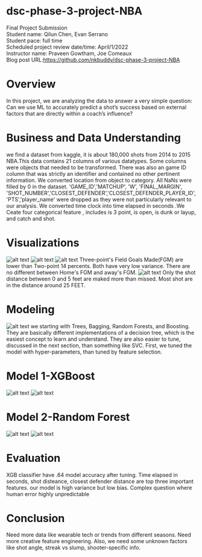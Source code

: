 # dsc-phase-3-project-NBA
Final Project Submission<br>
Student name: Qilun Chen, Evan Serrano<br>
Student pace: full time<br>
Scheduled project review date/time: April/1/2022<br>
Instructor name: Praveen Gowtham, Joe Comeaux<br>
Blog post URL:https://github.com/nkbuddy/dsc-phase-3-project-NBA<br>

# Overview
In this project, we are analyzing the data to answer a very simple question: Can we use ML to accurately predict a shot’s success based on external factors that are directly within a coach’s influence?

# Business and Data Understanding
we find a dataset from kaggle, it is about 180,000 shots from 2014 to 2015 NBA.This data contains 21 columns of various datatypes. Some columns were objects that needed to be transformed. There was also an game ID column that was strictly an identifier and contained no other pertinent information. We converted location from object to category. All NaNs were filled by 0 in the dataset.  'GAME_ID','MATCHUP', 'W', 'FINAL_MARGIN', 'SHOT_NUMBER','CLOSEST_DEFENDER','CLOSEST_DEFENDER_PLAYER_ID','PTS','player_name' were dropped as they were not particularly relevant to our analysis. We converted time clock into time elapsed in seconds .We Ceate four categorical feature , includes is 3 point, is open, is dunk or layup, and catch and shot.

# Visualizations
![alt text](https://github.com/nkbuddy/NBA-shooting/blob/solved/github%20images/correlation%20matrix.png?raw=true)
![alt text](https://github.com/nkbuddy/NBA-shooting/blob/solved/github%20images/line.png?raw=true)
![alt text](https://github.com/nkbuddy/NBA-shooting/blob/solved/github%20images/location%20and%20pts.png?raw=true)
Three-point's Field Goals Made(FGM) are lower than Two-point 14 percents. Both have very low variance. There are no different between Home's FGM and away's FGM. 
![alt text](https://github.com/nkbuddy/NBA-shooting/blob/solved/github%20images/shot%20dist.png?raw=true)
Only the shot distance between 0 and 5 feet are maked more than missed. Most shot are in the distance around 25 FEET.
# Modeling

![alt text](https://github.com/nkbuddy/NBA-shooting/blob/solved/github%20images/model%20score.png?raw=true)
we starting with Trees, Bagging, Random Forests, and Boosting. They are basically different implementations of a decision tree, which is the easiest concept to learn and understand. They are also easier to tune, discussed in the next section, than something like SVC. First, we tuned the model with hyper-parameters, than tuned by feature selection.

# Model 1-XGBoost
![alt text](https://github.com/nkbuddy/NBA-shooting/blob/solved/github%20images/XGB_confusion_matrix.png?raw=true)
![alt text](https://github.com/nkbuddy/NBA-shooting/blob/solved/github%20images/XGB_feature_importance.png?raw=true)

# Model 2-Random Forest
![alt text](https://github.com/nkbuddy/NBA-shooting/blob/solved/github%20images/rf_confusion_matrix.png?raw=true)
![alt text](https://github.com/nkbuddy/NBA-shooting/blob/solved/github%20images/rf_feature_import.png?raw=true)

# Evaluation
XGB classifier have .64 model accuracy after tuning. Time elapsed in seconds, shot disteance, closest defender distance are top three important features. our model is high variance but low bias. Complex question where human error highly unpredictable 

# Conclusion
Need more data like wearable tech or trends from different seasons.
Need more creative feature engineering.
Also, we need some unknown factors like shot angle, streak vs slump, shooter-specific info.
